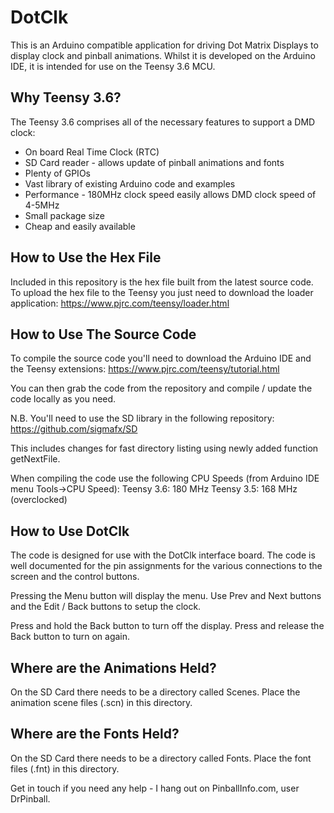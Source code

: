 # DotClk
This is an Arduino compatible application for driving Dot Matrix Displays to display clock and pinball animations.
Whilst it is developed on the Arduino IDE, it is intended for use on the Teensy 3.6 MCU.

## Why Teensy 3.6?
The Teensy 3.6 comprises all of the necessary features to support a DMD clock:
* On board Real Time Clock (RTC)
* SD Card reader - allows update of pinball animations and fonts
* Plenty of GPIOs
* Vast library of existing Arduino code and examples
* Performance - 180MHz clock speed easily allows DMD clock speed of 4-5MHz
* Small package size
* Cheap and easily available

## How to Use the Hex File
Included in this repository is the hex file built from the latest source code. To upload the hex file to the Teensy you just need to download the loader application:
https://www.pjrc.com/teensy/loader.html

## How to Use The Source Code
To compile the source code you'll need to download the Arduino IDE and the Teensy extensions:
https://www.pjrc.com/teensy/tutorial.html

You can then grab the code from the repository and compile / update the code locally as you need.

N.B. You'll need to use the SD library in the following repository:
https://github.com/sigmafx/SD

This includes changes for fast directory listing using newly added function getNextFile.

When compiling the code use the following CPU Speeds (from Arduino IDE menu Tools->CPU Speed):
Teensy 3.6: 180 MHz
Teensy 3.5: 168 MHz (overclocked)

## How to Use DotClk
The code is designed for use with the DotClk interface board. The code is well documented for the pin assignments for the various connections to the screen and the control buttons.

Pressing the Menu button will display the menu. Use Prev and Next buttons and the Edit / Back buttons to setup the clock.

Press and hold the Back button to turn off the display. Press and release the Back button to turn on again.

## Where are the Animations Held?
On the SD Card there needs to be a directory called Scenes. Place the animation scene files (.scn) in this directory.

## Where are the Fonts Held?
On the SD Card there needs to be a directory called Fonts. Place the font files (.fnt) in this directory.

Get in touch if you need any help - I hang out on PinballInfo.com, user DrPinball.
